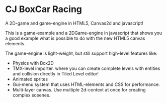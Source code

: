 CJ BoxCar Racing
================

A 2D-game and game-engine in HTML5, Canvas2d and javascript!

This is a game-example and a 2DGame-engine in javascript that shows you a good example what is possible to do with the new
HTML5 canvas elements.

The game-engine is light-weight, but still support high-level features like:

* Physics with Box2D
* TMX-level importer. where you can create complete levels with entities and collision directly in Tiled Level editor!
* Animated sprites
* Gui-menu system that uses HTML-elements and CSS for performance.
* Multi-layer canvas. Use multiple 2d-context at once for creating complex sceenes.

